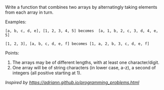 Write a function that combines two arrays by alternatingly taking elements from each array in turn.
    
Examples:
```
[a, b, c, d, e], [1, 2, 3, 4, 5] becomes  [a, 1, b, 2, c, 3, d, 4, e, 5]

[1, 2, 3], [a, b, c, d, e, f] becomes [1, a, 2, b, 3, c, d, e, f]
```
Points:

1. The arrays may be of different lengths, with at least one character/digit.
2. One array will be of string characters (in lower case, a-z), a second of integers (all positive starting at 1).


*Inspired by  https://adriann.github.io/programming_problems.html*